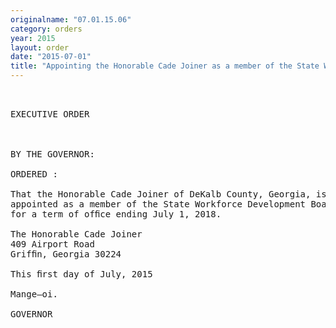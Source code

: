```yaml
---
originalname: "07.01.15.06"
category: orders
year: 2015
layout: order
date: "2015-07-01"
title: "Appointing the Honorable Cade Joiner as a member of the State Workforce Development Board"
---
```

<pre>
 

EXECUTIVE ORDER

 

BY THE GOVERNOR:

ORDERED :

That the Honorable Cade Joiner of DeKalb County, Georgia, is
appointed as a member of the State Workforce Development Board,
for a term of ofﬁce ending July 1, 2018.

The Honorable Cade Joiner
409 Airport Road
Grifﬁn, Georgia 30224

This ﬁrst day of July, 2015

Mange—oi.

GOVERNOR

 

 

 

</pre>

